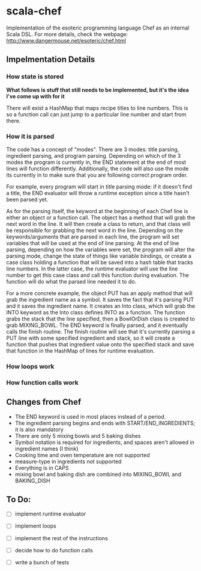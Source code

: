 scala-chef
==========

Implementation of the esoteric programming language Chef as an internal Scala DSL.
For more details, check the webpage: http://www.dangermouse.net/esoteric/chef.html

## Impelmentation Details

### How state is stored



**What follows is stuff that still needs to be implemented, but it's the idea
I've come up with for it**

There will exist a HashMap that maps recipe titles to line numbers. This is so
a function call can just jump to a particular line number and start from there.

### How it is parsed

The code has a concept of "modes". There are 3 modes: title parsing, ingredient
parsing, and program parsing. Depending on which of the 3 modes the program is
currently in, the END statement at the end of most lines will function
differently. Additionally, the code will also use the mode its currently in to
make sure that you are following correct program order.

For example, every program will start in title parsing mode: if it doesn't find
a title, the END evaluator will throw a runtime exception since a title hasn't
been parsed yet.

As for the parsing itself, the keyword at the beginning of each Chef line is
either an object or a function call. The object has a method that will grab the
next word in the line. It will then create a class to return, and that class
will be responsible for grabbing the next word in the line. Depending on the 
keywords/arguments that are parsed in each line, the program will set variables
that will be used at the end of line parsing. At the end of line parsing,
depending on how the variables were set, the program will alter the parsing
mode, change the state of things like variable bindings, or create a case class
holding a function that will be saved into a hash table that tracks line 
numbers. In the latter case, the runtime evaluator will use the line number
to get this case class and call this function during evaluation. The function
will do what the parsed line needed it to do.

For a more concrete example, the object PUT has an apply method that will grab 
the ingredient name as a symbol. It saves the fact that it's parsing PUT and
it saves the ingredient name. It creates an Into class, which will grab the
INTO keyword as the Into class defines INTO as a function. The function grabs
the stack that the line specified, then a BowlOrDish class is created to grab
MIXING_BOWL. The END keyword is finally parsed, and it eventually calls the
finish routine. The finish routine will see that it's currently parsing a
PUT line with some specified ingredient and stack, so it will create a function
that pushes that ingredient value onto the specified stack and save that
function in the HashMap of lines for runtime evaluation.

### How loops work

### How function calls work



## Changes from Chef
* The END keyword is used in most places instead of a period.
* The ingredient parsing begins and ends with START/END_INGREDIENTS; it is also
mandatory
* There are only 5 mixing bowls and 5 baking dishes
* Symbol notation is required for ingredients, and spaces aren't allowed in
ingredient names (I think)
* Cooking time and oven temperature are not supported
* measure-type in ingredients not supported
* Everything is in CAPS
* mixing bowl and baking dish are combined into MIXING_BOWL and BAKING_DISH

## To Do:
- [ ] implement runtime evaluator
- [ ] implement loops
- [ ] implement the rest of the instructions
- [ ] decide how to do function calls
- [ ] write a bunch of tests


